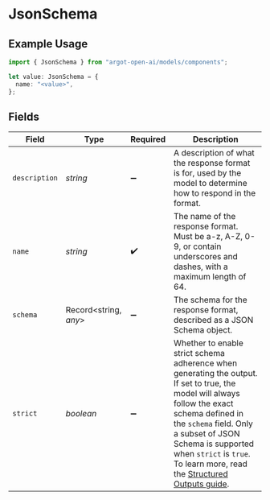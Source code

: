 # JsonSchema

## Example Usage

```typescript
import { JsonSchema } from "argot-open-ai/models/components";

let value: JsonSchema = {
  name: "<value>",
};
```

## Fields

| Field                                                                                                                                                                                                                                                                                                                      | Type                                                                                                                                                                                                                                                                                                                       | Required                                                                                                                                                                                                                                                                                                                   | Description                                                                                                                                                                                                                                                                                                                |
| -------------------------------------------------------------------------------------------------------------------------------------------------------------------------------------------------------------------------------------------------------------------------------------------------------------------------- | -------------------------------------------------------------------------------------------------------------------------------------------------------------------------------------------------------------------------------------------------------------------------------------------------------------------------- | -------------------------------------------------------------------------------------------------------------------------------------------------------------------------------------------------------------------------------------------------------------------------------------------------------------------------- | -------------------------------------------------------------------------------------------------------------------------------------------------------------------------------------------------------------------------------------------------------------------------------------------------------------------------- |
| `description`                                                                                                                                                                                                                                                                                                              | *string*                                                                                                                                                                                                                                                                                                                   | :heavy_minus_sign:                                                                                                                                                                                                                                                                                                         | A description of what the response format is for, used by the model to determine how to respond in the format.                                                                                                                                                                                                             |
| `name`                                                                                                                                                                                                                                                                                                                     | *string*                                                                                                                                                                                                                                                                                                                   | :heavy_check_mark:                                                                                                                                                                                                                                                                                                         | The name of the response format. Must be a-z, A-Z, 0-9, or contain underscores and dashes, with a maximum length of 64.                                                                                                                                                                                                    |
| `schema`                                                                                                                                                                                                                                                                                                                   | Record<string, *any*>                                                                                                                                                                                                                                                                                                      | :heavy_minus_sign:                                                                                                                                                                                                                                                                                                         | The schema for the response format, described as a JSON Schema object.                                                                                                                                                                                                                                                     |
| `strict`                                                                                                                                                                                                                                                                                                                   | *boolean*                                                                                                                                                                                                                                                                                                                  | :heavy_minus_sign:                                                                                                                                                                                                                                                                                                         | Whether to enable strict schema adherence when generating the output. If set to true, the model will always follow the exact schema defined in the `schema` field. Only a subset of JSON Schema is supported when `strict` is `true`. To learn more, read the [Structured Outputs guide](/docs/guides/structured-outputs). |